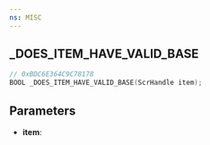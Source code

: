 ```yaml
---
ns: MISC
---
```

## _DOES_ITEM_HAVE_VALID_BASE

```c
// 0xBDC6E364C9C78178
BOOL _DOES_ITEM_HAVE_VALID_BASE(ScrHandle item);
```

## Parameters
* **item**:
